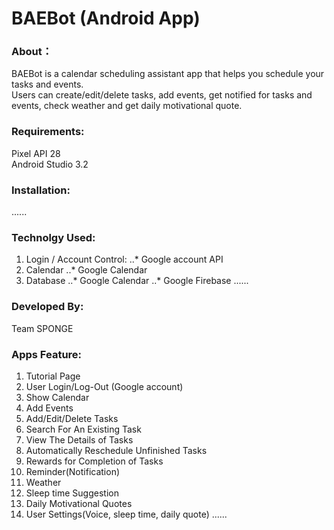 # BAEBot (Android App)

### About：
BAEBot is a calendar scheduling assistant app that helps you schedule your tasks and events.  
Users can create/edit/delete tasks, add events, get notified for tasks and events, check weather and get daily motivational quote.

### Requirements:
Pixel API 28   
Android Studio 3.2

### Installation:
......

### Technolgy Used:
1. Login / Account Control:
..* Google account API
2. Calendar
..* Google Calendar
3. Database
..* Google Calendar
..* Google Firebase
......

### Developed By:
Team SPONGE

### Apps Feature:
1. Tutorial Page
2. User Login/Log-Out (Google account)
3. Show Calendar
4. Add Events
5. Add/Edit/Delete Tasks
6. Search For An Existing Task
7. View The Details of Tasks
8. Automatically Reschedule Unfinished Tasks
9. Rewards for Completion of Tasks
10. Reminder(Notification)
11. Weather
12. Sleep time Suggestion
13. Daily Motivational Quotes 
14. User Settings(Voice, sleep time, daily quote)
......
